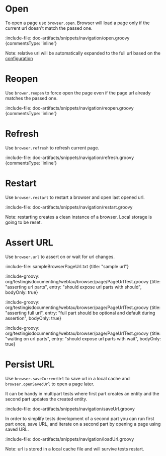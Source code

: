 # Open

To open a page use `browser.open`. Browser will load a page only if the current url doesn't match the passed one. 

:include-file: doc-artifacts/snippets/navigation/open.groovy {commentsType: 'inline'}

Note: relative url will be automatically expanded to the full url based on the [configuration](browser/basic-configuration)

# Reopen

Use `brower.reopen` to force open the page even if the page url already matches the passed one.

:include-file: doc-artifacts/snippets/navigation/reopen.groovy {commentsType: 'inline'}

# Refresh

Use `browser.refresh` to refresh current page.

:include-file: doc-artifacts/snippets/navigation/refresh.groovy {commentsType: 'inline'}

# Restart

Use `browser.restart` to restart a browser and open last opened url.  

:include-file: doc-artifacts/snippets/navigation/restart.groovy

Note: restarting creates a clean instance of a browser. Local storage is going to be reset. 

# Assert URL

Use `browser.url` to assert on or wait for url changes.

:include-file: sampleBrowserPageUrl.txt {title: "sample url"}

:include-groovy: org/testingisdocumenting/webtau/browser/page/PageUrlTest.groovy {title: "asserting url parts", entry: "should expose url parts with should", bodyOnly: true}

:include-groovy: org/testingisdocumenting/webtau/browser/page/PageUrlTest.groovy {title: "asserting full url", entry: "full part should be optional and default during assertion", bodyOnly: true}

:include-groovy: org/testingisdocumenting/webtau/browser/page/PageUrlTest.groovy {title: "waiting on url parts", entry: "should expose url parts with wait", bodyOnly: true}

# Persist URL

Use `browser.saveCurrentUrl` to save url in a local cache and `browser.openSavedUrl` to open a page later.

It can be handy in multipart tests where first part creates an entity and the second part 
updates the created entity. 

:include-file: doc-artifacts/snippets/navigation/saveUrl.groovy

In order to simplify tests development of a second part you can run first part once, save URL,
and iterate on a second part by opening a page using saved URL.   

:include-file: doc-artifacts/snippets/navigation/loadUrl.groovy

Note: url is stored in a local cache file and will survive tests restart.
